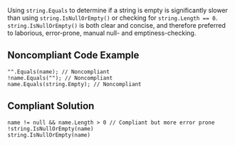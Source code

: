
Using `string.Equals` to determine if a string is empty is significantly slower than using `string.IsNullOrEmpty()` or checking for `string.Length == 0`. `string.IsNullOrEmpty()` is both clear and concise, and therefore preferred to laborious, error-prone, manual null- and emptiness-checking.

## Noncompliant Code Example


    "".Equals(name); // Noncompliant
    !name.Equals(""); // Noncompliant
    name.Equals(string.Empty); // Noncompliant


## Compliant Solution


    name != null && name.Length > 0 // Compliant but more error prone
    !string.IsNullOrEmpty(name)
    string.IsNullOrEmpty(name)

